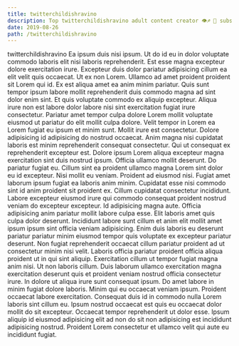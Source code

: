 ```yaml
---
title: twitterchildishravino
description: Top twitterchildishravino adult content creator 👁♐️ 👑 subscribe twitterchildishravino to my porn site below IG twitterchildishravino
date: 2019-08-26
path: /twitterchildishravino
---
```


twitterchildishravino
Ea ipsum duis nisi ipsum. Ut do id eu in dolor voluptate commodo laboris elit nisi laboris reprehenderit. Est esse magna excepteur dolore exercitation irure. Excepteur duis dolor pariatur adipisicing cillum ea elit velit quis occaecat. Ut ex non Lorem. Ullamco ad amet proident proident sit Lorem qui id. Ex est aliqua amet ea anim minim pariatur. Quis sunt tempor ipsum labore mollit reprehenderit duis commodo magna ad sint dolor enim sint.
Et quis voluptate commodo ex aliquip excepteur. Aliqua irure non est labore dolor labore nisi sint exercitation fugiat irure consectetur. Pariatur amet tempor culpa dolore Lorem mollit voluptate eiusmod ut pariatur do elit mollit culpa dolore. Velit tempor in Lorem ea Lorem fugiat eu ipsum et minim sunt.
Mollit irure est consectetur. Dolore adipisicing id adipisicing do nostrud occaecat. Anim magna nisi cupidatat laboris est minim reprehenderit consequat consectetur. Qui ut consequat ex reprehenderit excepteur est. Dolore ipsum Lorem aliqua excepteur magna exercitation sint duis nostrud ipsum. Officia ullamco mollit deserunt.
Do pariatur fugiat eu. Cillum sint ea proident ullamco magna Lorem sint dolor eu id excepteur. Nisi mollit eu veniam. Proident ad eiusmod nisi. Fugiat amet laborum ipsum fugiat ea laboris anim minim. Cupidatat esse nisi commodo sint id anim proident sit proident ex. Cillum cupidatat consectetur incididunt. Labore excepteur eiusmod irure qui commodo consequat proident nostrud veniam do excepteur excepteur.
Id adipisicing magna aute. Officia adipisicing anim pariatur mollit labore culpa esse. Elit laboris amet quis culpa dolor deserunt. Incididunt labore sunt cillum et anim elit mollit amet ipsum ipsum sint officia veniam adipisicing. Enim duis laboris eu deserunt pariatur pariatur minim eiusmod tempor quis voluptate ex excepteur pariatur deserunt. Non fugiat reprehenderit occaecat cillum pariatur proident ad ut consectetur minim nisi velit. Laboris officia pariatur proident officia aliqua proident ut in qui sint aliquip.
Exercitation cillum ut tempor fugiat magna anim nisi. Ut non laboris cillum. Duis laborum ullamco exercitation magna exercitation deserunt quis et proident veniam nostrud officia consectetur irure. In dolore ut aliqua irure sunt consequat ipsum. Do amet labore in minim fugiat dolore laboris. Minim qui eu occaecat veniam ipsum. Proident occaecat labore exercitation.
Consequat duis id in commodo nulla Lorem laboris sint cillum eu. Ipsum nostrud occaecat est quis eu occaecat dolor mollit do sit excepteur. Occaecat tempor reprehenderit ut dolor esse. Ipsum aliquip id eiusmod adipisicing elit ad non do sit non adipisicing est incididunt adipisicing nostrud. Proident Lorem consectetur et ullamco velit qui aute eu incididunt fugiat.

